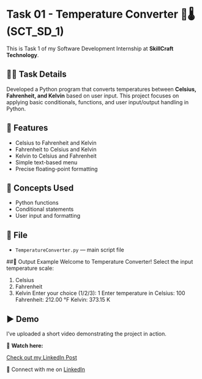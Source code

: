 # Task 01 - Temperature Converter 🔁🌡️ (SCT_SD_1)

This is Task 1 of my Software Development Internship at **SkillCraft Technology**.

## 👩‍💻 Task Details
Developed a Python program that converts temperatures between **Celsius, Fahrenheit, and Kelvin** based on user input. This project focuses on applying basic conditionals, functions, and user input/output handling in Python.

## 🚀 Features
- Celsius to Fahrenheit and Kelvin
- Fahrenheit to Celsius and Kelvin
- Kelvin to Celsius and Fahrenheit
- Simple text-based menu
- Precise floating-point formatting

## 🧠 Concepts Used
- Python functions
- Conditional statements
- User input and formatting

## 📁 File
- `TemperatureConverter.py` — main script file

##📌 Output Example
Welcome to Temperature Converter!
Select the input temperature scale:
1. Celsius
2. Fahrenheit
3. Kelvin
Enter your choice (1/2/3): 1
Enter temperature in Celsius: 100
Fahrenheit: 212.00 °F
Kelvin: 373.15 K

  
## ▶️ Demo

I’ve uploaded a short video demonstrating the project in action.

🎥 **Watch here:**


[Check out my LinkedIn Post](https://www.linkedin.com/in/shahana-m-a-a2113031a) <!-- replace with your actual LinkedIn post link -->



🔗 Connect with me on [LinkedIn](http://linkedin.com/in/shahana-m-a-a2113031a)
